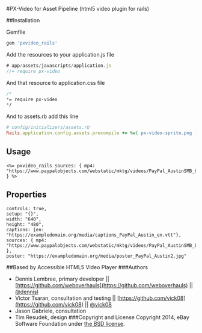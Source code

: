 #PX-Video for Asset Pipeline (html5 video plugin for rails)

##Installation

Gemfile

```ruby
gem 'pxvideo_rails'
```

Add the resources to your application.js file

```javascript
# app/assets/javascripts/application.js
//= require px-video
```

And that resource to application.css file

```sass
/*
*= require px-video
*/
```

And to assets.rb add this line

```ruby
# config/initializers/assets.rb
Rails.application.config.assets.precompile += %w( px-video-sprite.png )
```

## Usage

```erb
<%= pxvideo_rails sources: { mp4: "https://www.paypalobjects.com/webstatic/mktg/videos/PayPal_AustinSMB_baseline.mp4" } %>
```

## Properties

```erb
controls: true,
setup: "{}",
width: "640",
height: "480",
captions: {en: "https://exampledomain.org/media/captions_PayPal_Austin_en.vtt"},
sources: { mp4: "https://www.paypalobjects.com/webstatic/mktg/videos/PayPal_AustinSMB_baseline.mp4" },
poster: "https://exampledomain.org/media/poster_PayPal_Austin2.jpg"
```


##Based by Accessible HTML5 Video Player
###Authors
- Dennis Lembree, primary developer || [https://github.com/weboverhauls](https://github.com/weboverhauls) || [@dennisl](https://twitter.com/dennisl)
- Victor Tsaran, consultation and testing || [https://github.com/vick08](https://github.com/vick08) || [@vick08](https://twitter.com/vick08)
- Jason Gabriele, consultation
- Tim Resudek, design
###Copyright and License
Copyright 2014, eBay Software Foundation under [the BSD license](LICENSE.md).